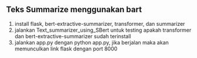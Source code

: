## Teks Summarize menggunakan bart ##

1. install flask, bert-extractive-summarizer, transformer, dan summarizer
2. jalankan Text_summarizer_using_SBert untuk testing apakah transformer dan bert-extractive-summarizer sudah terinstall
3. jalankan app.py dengan python app.py, jika berjalan maka akan memunculkan link flask dengan port 8000